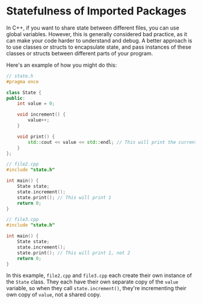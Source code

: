 # Statefulness of Imported Packages
In C++, if you want to share state between different files, you can use global variables. However, this is generally considered bad practice, as it can make your code harder to understand and debug. A better approach is to use classes or structs to encapsulate state, and pass instances of these classes or structs between different parts of your program.

Here's an example of how you might do this:

```cpp
// state.h
#pragma once

class State {
public:
    int value = 0;

    void increment() {
        value++;
    }

    void print() {
        std::cout << value << std::endl; // This will print the current value of value
    }
};

// file2.cpp
#include "state.h"

int main() {
    State state;
    state.increment();
    state.print(); // This will print 1
    return 0;
}

// file3.cpp
#include "state.h"

int main() {
    State state;
    state.increment();
    state.print(); // This will print 1, not 2
    return 0;
}
```

In this example, `file2.cpp` and `file3.cpp` each create their own instance of the `State` class. They each have their own separate copy of the `value` variable, so when they call `state.increment()`, they're incrementing their own copy of `value`, not a shared copy.